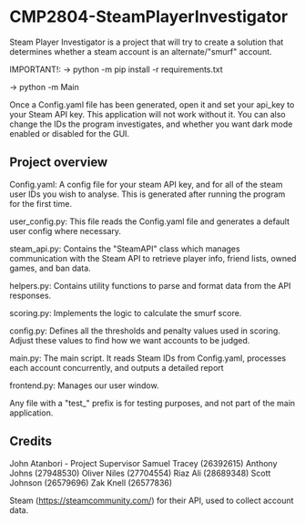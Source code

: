 # CMP2804-SteamPlayerInvestigator

Steam Player Investigator is a project that will try to create a solution that determines whether a steam account is an alternate/"smurf" account.


IMPORTANT!:
-> python -m pip install -r requirements.txt

-> python -m Main

Once a Config.yaml file has been generated, open it and set your api_key to your Steam API key. This application will not work without it. You can also change the IDs the program investigates, and whether you want dark mode enabled or disabled for the GUI.

## Project overview

Config.yaml: A config file for your steam API key, and for all of the steam user IDs you wish to analyse. This is generated after running the program for the first time.

user_config.py: This file reads the Config.yaml file and generates a default user config where necessary.

steam_api.py: Contains the "SteamAPI" class which manages communication with the Steam API to retrieve player info, friend lists, owned games, and ban data.

helpers.py: Contains utility functions to parse and format data from the API responses.

scoring.py: Implements the logic to calculate the smurf score.

config.py: Defines all the thresholds and penalty values used in scoring. Adjust these values to find how we want accounts to be judged.

main.py: The main script. It reads Steam IDs from Config.yaml, processes each account concurrently, and outputs a detailed report

frontend.py: Manages our user window.

Any file with a "test_" prefix is for testing purposes, and not part of the main application.

## Credits
John Atanbori - Project Supervisor
Samuel Tracey (26392615)
Anthony Johns (27948530)
Oliver Niles (27704554)
Riaz Ali (28689348)
Scott Johnson (26579696)
Zak Knell (26577836)

Steam (https://steamcommunity.com/) for their API, used to collect account data.